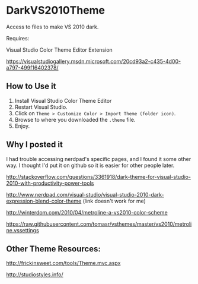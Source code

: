 DarkVS2010Theme
===============

Access to files to make VS 2010 dark.

Requires:

Visual Studio Color Theme Editor Extension

https://visualstudiogallery.msdn.microsoft.com/20cd93a2-c435-4d00-a797-499f16402378/

How to Use it
-----------
1. Install Visual Studio Color Theme Editor
2. Restart Visual Studio.
3. Click on `Theme > Customize Color > Import Theme (folder icon)`.
4. Browse to where you downloaded the `.theme` file.
5. Enjoy.


Why I posted it
-------------

I had trouble accessing nerdpad's specific pages, and I found it some other way.  I thought I'd put it on github so it is easier for other people later.

http://stackoverflow.com/questions/3361918/dark-theme-for-visual-studio-2010-with-productivity-power-tools

http://www.nerdpad.com/visual-studio/visual-studio-2010-dark-expression-blend-color-theme (link doesn't work for me)

http://winterdom.com/2010/04/metroline-a-vs2010-color-scheme

https://raw.githubusercontent.com/tomasr/vsthemes/master/vs2010/metroline.vssettings


Other Theme Resources:
-----------

http://frickinsweet.com/tools/Theme.mvc.aspx

http://studiostyles.info/
